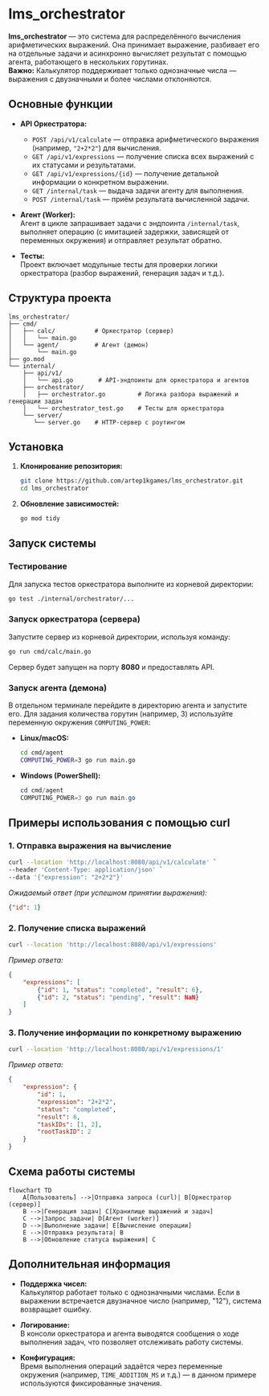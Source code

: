 # lms_orchestrator

**lms_orchestrator** — это система для распределённого вычисления арифметических выражений. Она принимает выражение, разбивает его на отдельные задачи и асинхронно вычисляет результат с помощью агента, работающего в нескольких горутинах.  
**Важно:** Калькулятор поддерживает только однозначные числа — выражения с двузначными и более числами отклоняются.

## Основные функции

- **API Оркестратора:**
  - `POST /api/v1/calculate` — отправка арифметического выражения (например, `"2+2*2"`) для вычисления.
  - `GET /api/v1/expressions` — получение списка всех выражений с их статусами и результатами.
  - `GET /api/v1/expressions/{id}` — получение детальной информации о конкретном выражении.
  - `GET /internal/task` — выдача задачи агенту для выполнения.
  - `POST /internal/task` — приём результата вычисленной задачи.

- **Агент (Worker):**  
  Агент в цикле запрашивает задачи с эндпоинта `/internal/task`, выполняет операцию (с имитацией задержки, зависящей от переменных окружения) и отправляет результат обратно.

- **Тесты:**  
  Проект включает модульные тесты для проверки логики оркестратора (разбор выражений, генерация задач и т.д.).

## Структура проекта

```
lms_orchestrator/
├── cmd/
│   ├── calc/           # Оркестратор (сервер)
│   │   └── main.go
│   └── agent/          # Агент (демон)
│       └── main.go
├── go.mod
└── internal/
    ├── api/v1/
    │   └── api.go       # API-эндпоинты для оркестратора и агентов
    ├── orchestrator/
    │   ├── orchestrator.go         # Логика разбора выражений и генерации задач
    │   └── orchestrator_test.go    # Тесты для оркестратора
    └── server/
       └── server.go    # HTTP-сервер с роутингом
```

## Установка

1. **Клонирование репозитория:**

   ```bash
   git clone https://github.com/artep1kgames/lms_orchestrator.git
   cd lms_orchestrator
   ```

2. **Обновление зависимостей:**

   ```bash
   go mod tidy
   ```

## Запуск системы

### Тестирование

Для запуска тестов оркестратора выполните из корневой директории:

```bash
go test ./internal/orchestrator/...
```

### Запуск оркестратора (сервера)

Запустите сервер из корневой директории, используя команду:

```bash
go run cmd/calc/main.go
```

Сервер будет запущен на порту **8080** и предоставлять API.

### Запуск агента (демона)

В отдельном терминале перейдите в директорию агента и запустите его. Для задания количества горутин (например, 3) используйте переменную окружения `COMPUTING_POWER`:

- **Linux/macOS:**

  ```bash
  cd cmd/agent
  COMPUTING_POWER=3 go run main.go
  ```

- **Windows (PowerShell):**

  ```powershell
  cd cmd/agent
  COMPUTING_POWER=3 go run main.go
  ```

## Примеры использования с помощью curl

### 1. Отправка выражения на вычисление

```bash
curl --location 'http://localhost:8080/api/v1/calculate' `
--header 'Content-Type: application/json' `
--data '{"expression": "2+2*2"}'
```

_Ожидаемый ответ (при успешном принятии выражения):_

```json
{"id": 1}
```

### 2. Получение списка выражений

```bash
curl --location 'http://localhost:8080/api/v1/expressions'
```

_Пример ответа:_

```json
{
    "expressions": [
        {"id": 1, "status": "completed", "result": 6},
        {"id": 2, "status": "pending", "result": NaN}
    ]
}
```

### 3. Получение информации по конкретному выражению

```bash
curl --location 'http://localhost:8080/api/v1/expressions/1'
```

_Пример ответа:_

```json
{
    "expression": {
        "id": 1,
        "expression": "2+2*2",
        "status": "completed",
        "result": 6,
        "taskIDs": [1, 2],
        "rootTaskID": 2
    }
}
```

## Схема работы системы

```
flowchart TD
    A[Пользователь] -->|Отправка запроса (curl)| B[Оркестратор (сервер)]
    B -->|Генерация задач| C[Хранилище выражений и задач]
    C -->|Запрос задачи| D[Агент (worker)]
    D -->|Выполнение задачи| E[Вычисление операции]
    E -->|Отправка результата| B
    B -->|Обновление статуса выражения| C
```

## Дополнительная информация

- **Поддержка чисел:**  
  Калькулятор работает только с однозначными числами. Если в выражении встречается двузначное число (например, "12"), система возвращает ошибку.

- **Логирование:**  
  В консоли оркестратора и агента выводятся сообщения о ходе выполнения задач, что позволяет отслеживать работу системы.

- **Конфигурация:**  
  Время выполнения операций задаётся через переменные окружения (например, `TIME_ADDITION_MS` и т.д.) — в данном примере используются фиксированные значения.

